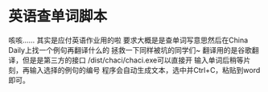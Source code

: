 # 英语查单词脚本
咳咳……
其实是应付英语作业用的啦
要求大概是是查单词写意思然后在China Daily上找一个例句再翻译什么的
拯救一下同样被坑的同学们~
翻译用的是谷歌翻译，但是是第三方的接口
/dist/chaci/chaci.exe可以直接开
输入单词后稍等片刻，再输入选择的例句的编号
程序会自动生成文本，选中并Ctrl+C，粘贴到word即可。
